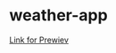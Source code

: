 # weather-app

<a  target="_blank" href="https://vladgro96.github.io/weather-app/" >Link for Prewiev</a>
